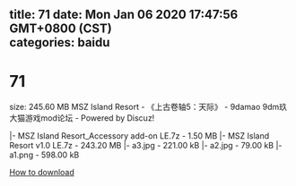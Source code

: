 
title: 71
date: Mon Jan 06 2020 17:47:56 GMT+0800 (CST)    
categories: baidu
---

# 71
size: 245.60 MB
 MSZ Island Resort - 《上古卷轴5：天际》 - 9damao 9dm玖大猫游戏mod论坛 - Powered by Discuz!
 
|- MSZ Island Resort_Accessory add-on LE.7z - 1.50 MB
|- MSZ Island Resort v1.0 LE.7z - 243.20 MB
|- a3.jpg - 221.00 kB
|- a2.jpg - 79.00 kB
|- a1.png - 598.00 kB

[How to download](https://bpcam.bemobtrk.com/go/2ceec3aa-1ca2-46d6-b9ff-aaa5c184517c?jno=720)